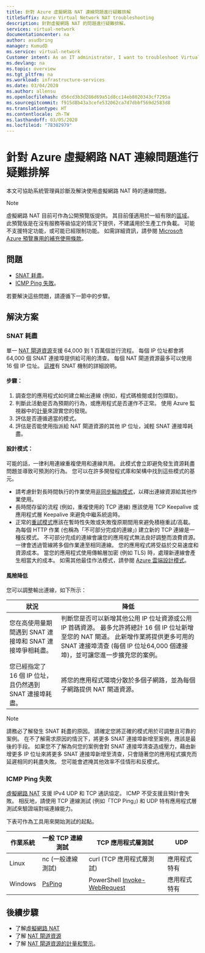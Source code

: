 ```yaml
---
title: 針對 Azure 虛擬網路 NAT 連線問題進行疑難排解
titleSuffix: Azure Virtual Network NAT troubleshooting
description: 針對虛擬網路 NAT 的問題進行疑難排解。
services: virtual-network
documentationcenter: na
author: asudbring
manager: KumudD
ms.service: virtual-network
Customer intent: As an IT administrator, I want to troubleshoot Virtual Network NAT.
ms.devlang: na
ms.topic: overview
ms.tgt_pltfrm: na
ms.workload: infrastructure-services
ms.date: 03/04/2020
ms.author: allensu
ms.openlocfilehash: d56cd3b3d286d69a51d8cc14eb8020343cf7295a
ms.sourcegitcommit: f915d8b43a3cefe532062ca7d7dbbf569d2583d8
ms.translationtype: HT
ms.contentlocale: zh-TW
ms.lasthandoff: 03/05/2020
ms.locfileid: "78302979"
---
```

# <a name="troubleshoot-azure-virtual-network-nat-connectivity-problems"></a>針對 Azure 虛擬網路 NAT 連線問題進行疑難排解

本文可協助系統管理員診斷及解決使用虛擬網路 NAT 時的連線問題。

>[!NOTE] 
>虛擬網路 NAT 目前可作為公開預覽版提供。 其目前僅適用於一組有限的[區域](nat-overview.md#region-availability)。 此預覽版是在沒有服務等級協定的情況下提供，不建議用於生產工作負載。 可能不支援特定功能，或可能已經限制功能。 如需詳細資訊，請參閱 [Microsoft Azure 預覽專用的補充使用條款](https://azure.microsoft.com/support/legal/preview-supplemental-terms)。

## <a name="problems"></a>問題

- [SNAT 耗盡](#snat-exhaustion)。
- [ICMP Ping 失敗](#icmp-ping-is-failing)。

若要解決這些問題，請遵循下一節中的步驟。

## <a name="resolution"></a>解決方案

### <a name="snat-exhaustion"></a>SNAT 耗盡

單一 [NAT 閘道資源](nat-gateway-resource.md)支援 64,000 到 1 百萬個並行流程。  每個 IP 位址都會將 64,000 個 SNAT 連接埠提供給可用的清查。 每個 NAT 閘道資源最多可以使用 16 個 IP 位址。  [這裡](nat-gateway-resource.md#source-network-address-translation)有 SNAT 機制的詳細說明。

#### <a name="steps"></a>步驟：

1. 調查您的應用程式如何建立輸出連線 (例如，程式碼檢閱或封包擷取)。 
2. 判斷此活動是否為預期的行為，或應用程式是否運作不正常。  使用 Azure 監視器中的[計量](nat-metrics.md)來證實您的發現。
3. 評估是否遵循適當的模式。
4. 評估是否能使用指派給 NAT 閘道資源的其他 IP 位址，減輕 SNAT 連接埠耗盡。

#### <a name="design-pattern"></a>設計模式：

可能的話，一律利用連線重複使用和連線共用。  此模式會立即避免發生資源耗盡問題並導致可預測的行為。 您可以在許多開發程式庫和架構中找到這些模式的基元。
- 請考慮針對長時間執行的作業使用[非同步輪詢模式](https://docs.microsoft.com/azure/architecture/patterns/async-request-reply)，以釋出連線資源給其他作業使用。
- 長時間存留的流程 (例如，重複使用的 TCP 連線) 應該使用 TCP Keepalive 或應用程式層 Keepalive 來避免中繼系統逾時。
- 正常的[重試模式](https://docs.microsoft.com/azure/architecture/patterns/retry)應該在暫時性失敗或失敗復原期間用來避免積極重試/高載。
為每個 HTTP 作業 (也稱為「不可部分完成的連線」) 建立新的 TCP 連線是一種反模式。  不可部分完成的連線會讓您的應用程式無法良好調整而浪費資源。  一律會透過管線將多個作業連至相同連線。  您的應用程式將受益於交易速度和資源成本。  當您的應用程式使用傳輸層加密 (例如 TLS) 時，處理新連線會產生相當大的成本。  如需其他最佳作法模式，請參閱 [Azure 雲端設計模式](https://docs.microsoft.com/azure/architecture/patterns/)。

#### <a name="mitigations"></a>風險降低

您可以調整輸出連線，如下所示：

| 狀況 | 降低 |
|---|---|
| 您在高使用量期間遇到 SNAT 連接埠和 SNAT 連接埠爭相耗盡。 | 判斷您是否可以新增其他公用 IP 位址資源或公用 IP 首碼資源。 最多允許將總計 16 個 IP 位址新增至您的 NAT 閘道。 此新增作業將提供更多可用的 SNAT 連接埠清查 (每個 IP 位址64,000 個連接埠)，並可讓您進一步擴充您的案例。|
| 您已經指定了 16 個 IP 位址，且仍然遇到 SNAT 連接埠耗盡。 | 將您的應用程式環境分散於多個子網路，並為每個子網路提供 NAT 閘道資源。 |

>[!NOTE]
>請務必了解發生 SNAT 耗盡的原因。 請確定您將正確的模式用於可調整且可靠的案例。  在不了解需求原因的情況下，將更多 SNAT 連接埠新增至案例，應該是最後的手段。 如果您不了解為何您的案例會對 SNAT 連接埠清查造成壓力，藉由新增更多 IP 位址來將更多 SNAT 連接埠新增至清查，只會隨著您的應用程式擴充而延遲相同的耗盡失敗。  您可能會遮掩其他效率不佳情形和反模式。

### <a name="icmp-ping-is-failing"></a>ICMP Ping 失敗

[虛擬網路 NAT](nat-overview.md) 支援 IPv4 UDP 和 TCP 通訊協定。 ICMP 不受支援且預計會失敗。  相反地，請使用 TCP 連線測試 (例如「TCP Ping」) 和 UDP 特有應用程式層測試來驗證端對端連線能力。

下表可作為工具用來開始測試的起點。

| 作業系統 | 一般 TCP 連線測試 | TCP 應用程式層測試 | UDP |
|---|---|---|---|
| Linux | nc (一般連線測試) | curl (TCP 應用程式層測試) | 應用程式特有 |
| Windows | [PsPing](https://docs.microsoft.com/sysinternals/downloads/psping) | PowerShell [Invoke-WebRequest](https://docs.microsoft.com/powershell/module/microsoft.powershell.utility/invoke-webrequest) | 應用程式特有 |

## <a name="next-steps"></a>後續步驟

- 了解[虛擬網路 NAT](nat-overview.md)
- 了解 [NAT 閘道資源](nat-gateway-resource.md)
- 了解 [NAT 閘道資源的計量和警示](nat-metrics.md)。

